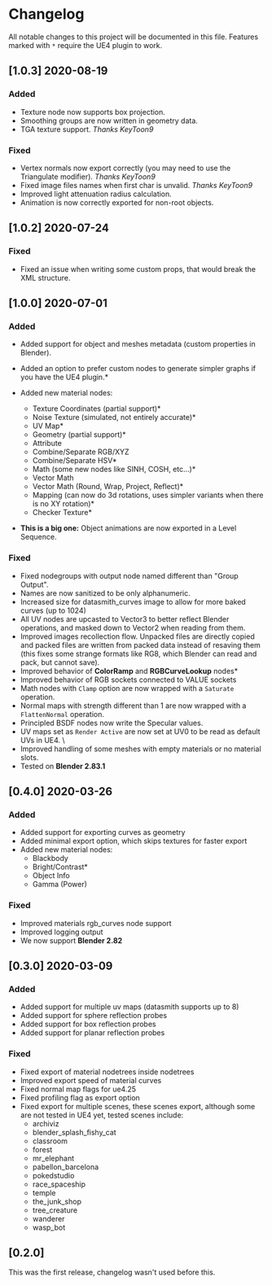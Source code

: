 # Changelog
All notable changes to this project will be documented in this file.
Features marked with `*` require the UE4 plugin to work.

## [1.0.3] 2020-08-19
### Added
+ Texture node now supports box projection.
+ Smoothing groups are now written in geometry data.
+ TGA texture support. _Thanks KeyToon9_

### Fixed
* Vertex normals now export correctly (you may need to use the Triangulate modifier). _Thanks KeyToon9_
* Fixed image files names when first char is unvalid. _Thanks KeyToon9_
* Improved light attenuation radius calculation.
* Animation is now correctly exported for non-root objects.

## [1.0.2] 2020-07-24
### Fixed
* Fixed an issue when writing some custom props, that would break the XML structure.

## [1.0.0] 2020-07-01
### Added
+ Added support for object and meshes metadata (custom properties in Blender).
+ Added an option to prefer custom nodes to generate simpler graphs if you have the UE4 plugin.*
+ Added new material nodes:
  - Texture Coordinates (partial support)*
  - Noise Texture (simulated, not entirely accurate)*
  - UV Map*
  - Geometry (partial support)*
  - Attribute
  - Combine/Separate RGB/XYZ
  - Combine/Separate HSV*
  - Math (some new nodes like SINH, COSH, etc...)*
  - Vector Math
  - Vector Math (Round, Wrap, Project, Reflect)*
  - Mapping (can now do 3d rotations, uses simpler variants when there is no XY rotation)*
  - Checker Texture*

+ **This is a big one:** Object animations are now exported in a Level Sequence.


### Fixed
* Fixed nodegroups with output node named different than "Group Output".
* Names are now sanitized to be only alphanumeric.
* Increased size for datasmith_curves image to allow for more baked curves (up to 1024)
* All UV nodes are upcasted to Vector3 to better reflect Blender operations, and masked down to Vector2 when reading from them.
* Improved images recollection flow. Unpacked files are directly copied and packed files are written from packed data instead of resaving them (this fixes some strange formats like RG8, which Blender can read and pack, but cannot save).
* Improved behavior of **ColorRamp** and **RGBCurveLookup** nodes*
* Improved behavior of RGB sockets connected to VALUE sockets
* Math nodes with `Clamp` option are now wrapped with a `Saturate` operation.
* Normal maps with strength different than 1 are now wrapped with a `FlattenNormal` operation.
* Principled BSDF nodes now write the Specular values.
* UV maps set as `Render Active` are now set at UV0 to be read as default UVs in UE4. \
* Improved handling of some meshes with empty materials or no material slots.
* Tested on **Blender 2.83.1**


## [0.4.0] 2020-03-26
### Added
+ Added support for exporting curves as geometry
+ Added minimal export option, which skips textures for faster export
+ Added new material nodes:
  - Blackbody
  - Bright/Contrast*
  - Object Info
  - Gamma (Power)

### Fixed
* Improved materials rgb_curves node support
* Improved logging output
* We now support **Blender 2.82**

## [0.3.0] 2020-03-09

### Added
+ Added support for multiple uv maps (datasmith supports up to 8)
+ Added support for sphere reflection probes
+ Added support for box reflection probes
+ Added support for planar reflection probes

### Fixed
* Fixed export of material nodetrees inside nodetrees
* Improved export speed of material curves
* Fixed normal map flags for ue4.25
* Fixed profiling flag as export option
* Fixed export for multiple scenes, these scenes export, although some are not
  tested in UE4 yet, tested scenes include:
  + archiviz
  + blender_splash_fishy_cat
  + classroom
  + forest
  + mr_elephant
  + pabellon_barcelona
  + pokedstudio
  + race_spaceship
  + temple
  + the_junk_shop
  + tree_creature
  + wanderer
  + wasp_bot

## [0.2.0]

This was the first release, changelog wasn't used before this.
